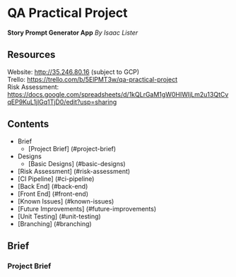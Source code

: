 # QA Practical Project

**Story Prompt Generator App** _By Isaac Lister_

## Resources

Website: http://35.246.80.16 (subject to GCP)<space><space> \
Trello: https://trello.com/b/5ElPMT3w/qa-practical-project <space><space> \
Risk Assessment: https://docs.google.com/spreadsheets/d/1kQLrGaM1gW0HIWIjLm2u13QtCvqEP9KuL1jlGq1TjD0/edit?usp=sharing

## Contents

* Brief
    * [Project Brief] (#project-brief)
* Designs
    * [Basic Designs] (#basic-designs)
* [Risk Assessment] (#risk-assessment)
* [CI Pipeline] (#ci-pipeline)
* [Back End] (#back-end)
* [Front End] (#front-end)
* [Known Issues] (#known-issues)
* [Future Improvements] (#future-improvements)
* [Unit Testing] (#unit-testing)
* [Branching] (#branching)

## Brief
### Project Brief
